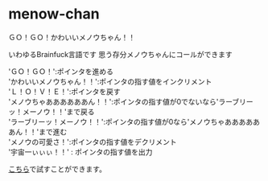 # menow-chan
ＧＯ！ＧＯ！かわいいメノウちゃん！！

いわゆるBrainfuck言語です
思う存分メノウちゃんにコールができます  

'ＧＯ！ＧＯ！':ポインタを進める  
'かわいいメノウちゃん！！':ポインタの指す値をインクリメント  
'Ｌ！Ｏ！Ｖ！Ｅ！':ポインタを戻す  
'メノウちゃああああああん！！':ポインタの指す値が0でないなら'ラーブリーッ！メーノウ！！'まで戻る  
'ラーブリーッ！メーノウ！！':ポインタの指す値が0なら'メノウちゃああああああん！！'まで進む  
'メノウの可愛さ！':ポインタの指す値をデクリメント  
'宇宙一ぃぃぃ！！' : ポインタの指す値を出力  

[こちら](https://yaegaki.github.io/menow-chan/)で試すことができます。
